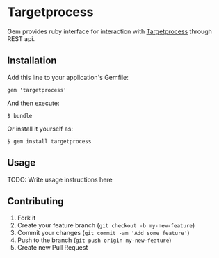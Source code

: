 # Targetprocess

Gem provides ruby interface for interaction with [Targetprocess](http://www.targetprocess.com/) through REST api.

## Installation

Add this line to your application's Gemfile:

    gem 'targetprocess'

And then execute:

    $ bundle

Or install it yourself as:

    $ gem install targetprocess

## Usage

TODO: Write usage instructions here

## Contributing

1. Fork it
2. Create your feature branch (`git checkout -b my-new-feature`)
3. Commit your changes (`git commit -am 'Add some feature'`)
4. Push to the branch (`git push origin my-new-feature`)
5. Create new Pull Request
